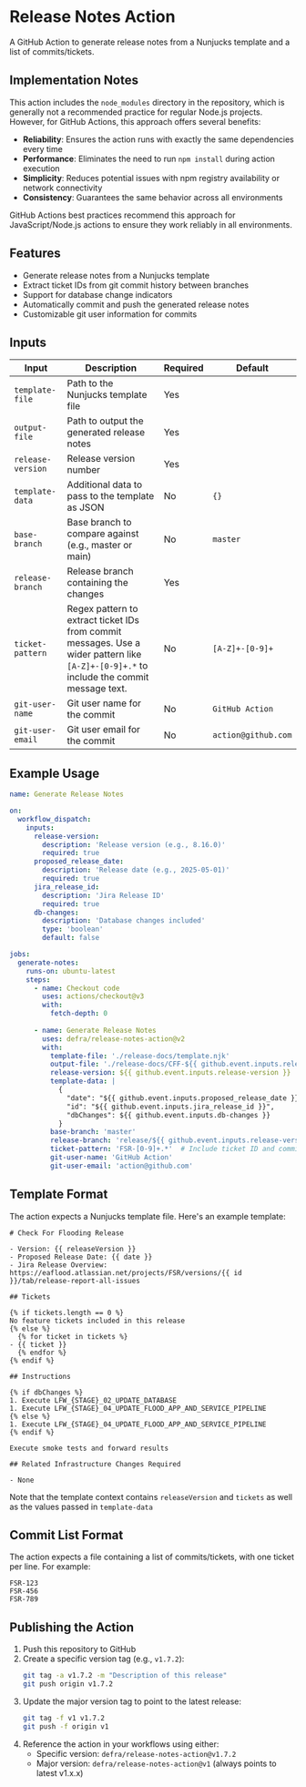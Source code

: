 # Release Notes Action

A GitHub Action to generate release notes from a Nunjucks template and a list of commits/tickets.

## Implementation Notes

This action includes the `node_modules` directory in the repository, which is generally not a recommended practice for regular Node.js projects. However, for GitHub Actions, this approach offers several benefits:

- **Reliability**: Ensures the action runs with exactly the same dependencies every time
- **Performance**: Eliminates the need to run `npm install` during action execution
- **Simplicity**: Reduces potential issues with npm registry availability or network connectivity
- **Consistency**: Guarantees the same behavior across all environments

GitHub Actions best practices recommend this approach for JavaScript/Node.js actions to ensure they work reliably in all environments.

## Features

- Generate release notes from a Nunjucks template
- Extract ticket IDs from git commit history between branches
- Support for database change indicators
- Automatically commit and push the generated release notes
- Customizable git user information for commits

## Inputs

| Input | Description | Required | Default |
|-------|-------------|----------|---------|
| `template-file` | Path to the Nunjucks template file | Yes | |
| `output-file` | Path to output the generated release notes | Yes | |
| `release-version` | Release version number | Yes | |
| `template-data` | Additional data to pass to the template as JSON | No | `{}` |
| `base-branch` | Base branch to compare against (e.g., master or main) | No | `master` |
| `release-branch` | Release branch containing the changes | Yes | |
| `ticket-pattern` | Regex pattern to extract ticket IDs from commit messages. Use a wider pattern like `[A-Z]+-[0-9]+.*` to include the commit message text. | No | `[A-Z]+-[0-9]+` |
| `git-user-name` | Git user name for the commit | No | `GitHub Action` |
| `git-user-email` | Git user email for the commit | No | `action@github.com` |

## Example Usage

```yaml
name: Generate Release Notes

on:
  workflow_dispatch:
    inputs:
      release-version:
        description: 'Release version (e.g., 8.16.0)'
        required: true
      proposed_release_date:
        description: 'Release date (e.g., 2025-05-01)'
        required: true
      jira_release_id:
        description: 'Jira Release ID'
        required: true
      db-changes:
        description: 'Database changes included'
        type: 'boolean'
        default: false

jobs:
  generate-notes:
    runs-on: ubuntu-latest
    steps:
      - name: Checkout code
        uses: actions/checkout@v3
        with:
          fetch-depth: 0
        
      - name: Generate Release Notes
        uses: defra/release-notes-action@v2
        with:
          template-file: './release-docs/template.njk'
          output-file: './release-docs/CFF-${{ github.event.inputs.release-version }}.md'
          release-version: ${{ github.event.inputs.release-version }}
          template-data: |
            {
              "date": "${{ github.event.inputs.proposed_release_date }}",
              "id": "${{ github.event.inputs.jira_release_id }}",
              "dbChanges": ${{ github.event.inputs.db-changes }}
            }
          base-branch: 'master'
          release-branch: 'release/${{ github.event.inputs.release-version }}'
          ticket-pattern: 'FSR-[0-9]+.*'  # Include ticket ID and commit message
          git-user-name: 'GitHub Action'
          git-user-email: 'action@github.com'
```

## Template Format

The action expects a Nunjucks template file. Here's an example template:

```
# Check For Flooding Release

- Version: {{ releaseVersion }}
- Proposed Release Date: {{ date }}
- Jira Release Overview: https://eaflood.atlassian.net/projects/FSR/versions/{{ id }}/tab/release-report-all-issues

## Tickets

{% if tickets.length == 0 %}
No feature tickets included in this release
{% else %}
  {% for ticket in tickets %}
- {{ ticket }}
  {% endfor %}
{% endif %}

## Instructions

{% if dbChanges %}
1. Execute LFW_{STAGE}_02_UPDATE_DATABASE
1. Execute LFW_{STAGE}_04_UPDATE_FLOOD_APP_AND_SERVICE_PIPELINE
{% else %}
1. Execute LFW_{STAGE}_04_UPDATE_FLOOD_APP_AND_SERVICE_PIPELINE
{% endif %}

Execute smoke tests and forward results

## Related Infrastructure Changes Required

- None
```

Note that the template context contains `releaseVersion` and `tickets` as well
as the values passed in `template-data`

## Commit List Format

The action expects a file containing a list of commits/tickets, with one ticket per line. For example:

```
FSR-123
FSR-456
FSR-789
```

## Publishing the Action

1. Push this repository to GitHub
2. Create a specific version tag (e.g., `v1.7.2`):
   ```bash
   git tag -a v1.7.2 -m "Description of this release"
   git push origin v1.7.2
   ```
3. Update the major version tag to point to the latest release:
   ```bash
   git tag -f v1 v1.7.2
   git push -f origin v1
   ```
4. Reference the action in your workflows using either:
   - Specific version: `defra/release-notes-action@v1.7.2`
   - Major version: `defra/release-notes-action@v1` (always points to latest v1.x.x)
